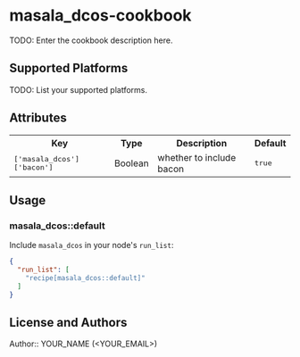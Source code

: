 # masala_dcos-cookbook

TODO: Enter the cookbook description here.

## Supported Platforms

TODO: List your supported platforms.

## Attributes

<table>
  <tr>
    <th>Key</th>
    <th>Type</th>
    <th>Description</th>
    <th>Default</th>
  </tr>
  <tr>
    <td><tt>['masala_dcos']['bacon']</tt></td>
    <td>Boolean</td>
    <td>whether to include bacon</td>
    <td><tt>true</tt></td>
  </tr>
</table>

## Usage

### masala_dcos::default

Include `masala_dcos` in your node's `run_list`:

```json
{
  "run_list": [
    "recipe[masala_dcos::default]"
  ]
}
```

## License and Authors

Author:: YOUR_NAME (<YOUR_EMAIL>)
